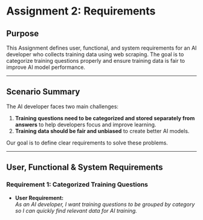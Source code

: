 # **Assignment 2: Requirements**

## **Purpose**  
This Assignment defines user, functional, and system requirements for an AI developer who collects training data using web scraping. The goal is to categorize training questions properly and ensure training data is fair to improve AI model performance.

---
## **Scenario Summary**  
The AI developer faces two main challenges:  
1. **Training questions need to be categorized and stored separately from answers** to help developers focus and improve learning.  
2. **Training data should be fair and unbiased** to create better AI models.  

Our goal is to define clear requirements to solve these problems.  

---

## **User, Functional & System Requirements**  

### **Requirement 1: Categorized Training Questions**  

- **User Requirement:**  
  *As an AI developer, I want training questions to be grouped by category so I can quickly find relevant data for AI training.*